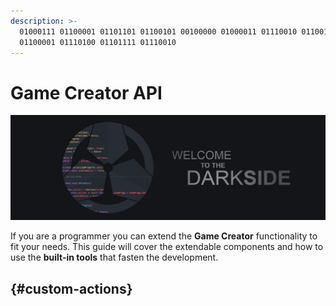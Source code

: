 ```yaml
---
description: >-
  01000111 01100001 01101101 01100101 00100000 01000011 01110010 01100101
  01100001 01110100 01101111 01110010
---
```


# Game Creator API

![](../../.gitbook/assets/darkside-header.jpg)

If you are a programmer you can extend the **Game Creator** functionality to fit your needs. This guide will cover the extendable components and how to use the **built-in tools** that fasten the development.

##  {#custom-actions}

